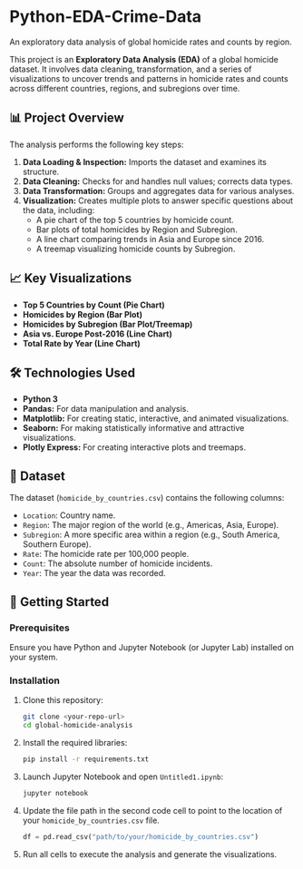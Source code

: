 # Python-EDA-Crime-Data
An exploratory data analysis of global homicide rates and counts by region.

This project is an **Exploratory Data Analysis (EDA)** of a global homicide dataset. It involves data cleaning, transformation, and a series of visualizations to uncover trends and patterns in homicide rates and counts across different countries, regions, and subregions over time.

## 📊 Project Overview

The analysis performs the following key steps:
1.  **Data Loading & Inspection:** Imports the dataset and examines its structure.
2.  **Data Cleaning:** Checks for and handles null values; corrects data types.
3.  **Data Transformation:** Groups and aggregates data for various analyses.
4.  **Visualization:** Creates multiple plots to answer specific questions about the data, including:
    - A pie chart of the top 5 countries by homicide count.
    - Bar plots of total homicides by Region and Subregion.
    - A line chart comparing trends in Asia and Europe since 2016.
    - A treemap visualizing homicide counts by Subregion.

## 📈 Key Visualizations

*   **Top 5 Countries by Count (Pie Chart)** 
*   **Homicides by Region (Bar Plot)** 
*   **Homicides by Subregion (Bar Plot/Treemap)** 
*   **Asia vs. Europe Post-2016 (Line Chart)** 
*   **Total Rate by Year (Line Chart)** 

## 🛠️ Technologies Used

*   **Python 3**
*   **Pandas:** For data manipulation and analysis.
*   **Matplotlib:** For creating static, interactive, and animated visualizations.
*   **Seaborn:** For making statistically informative and attractive visualizations.
*   **Plotly Express:** For creating interactive plots and treemaps.

## 📁 Dataset

The dataset (`homicide_by_countries.csv`) contains the following columns:
*   `Location`: Country name.
*   `Region`: The major region of the world (e.g., Americas, Asia, Europe).
*   `Subregion`: A more specific area within a region (e.g., South America, Southern Europe).
*   `Rate`: The homicide rate per 100,000 people.
*   `Count`: The absolute number of homicide incidents.
*   `Year`: The year the data was recorded.

## 🚀 Getting Started

### Prerequisites

Ensure you have Python and Jupyter Notebook (or Jupyter Lab) installed on your system.

### Installation

1.  Clone this repository:
    ```bash
    git clone <your-repo-url>
    cd global-homicide-analysis
    ```

2.  Install the required libraries:
    ```bash
    pip install -r requirements.txt
    ```

3.  Launch Jupyter Notebook and open `Untitled1.ipynb`:
    ```bash
    jupyter notebook
    ```

4.  Update the file path in the second code cell to point to the location of your `homicide_by_countries.csv` file.
    ```python
    df = pd.read_csv("path/to/your/homicide_by_countries.csv")
    ```

5.  Run all cells to execute the analysis and generate the visualizations.

